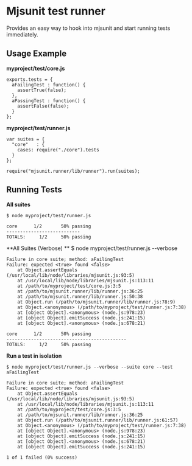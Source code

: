 Mjsunit test runner
===================

Provides an easy way to hook into mjsunit and start running tests immediately.


Usage Example
-------------
**myproject/test/core.js**

    exports.tests = {
      aFailingTest : function() {
        assertTrue(false);
      },
      aPassingTest : function() {
        assertFalse(false);
      }
    };


**myproject/test/runner.js**


    var suites = {
      "core"   : { 
        cases: require("./core").tests
      }
    };

    require("mjsunit.runner/lib/runner").run(suites);

Running Tests
-------------

**All suites**

    $ node myproject/test/runner.js

    core      1/2		50% passing
    ---------------------------
    TOTALS:		1/2		50% passing

**All Suites (Verbose) **
    $ node myproject/test/runner.js --verbose
    
    Failure in core suite; method: aFailingTest
    Failure: expected <true> found <false>
        at Object.assertEquals (/usr/local/lib/node/libraries/mjsunit.js:93:5)
        at /usr/local/lib/node/libraries/mjsunit.js:113:11
        at /path/to/myproject/test/core.js:3:5
        at /path/to/mjsunit.runner/lib/runner.js:36:25
        at /path/to/mjsunit.runner/lib/runner.js:50:38
        at Object.run (/path/to/mjsunit.runner/lib/runner.js:78:9)
        at Object.<anonymous> (/path/to/myproject/test/runner.js:7:38)
        at [object Object].<anonymous> (node.js:978:23)
        at [object Object].emitSuccess (node.js:241:15)
        at [object Object].<anonymous> (node.js:678:21)

    core      1/2		50% passing
    --------------------------------------------
    TOTALS:		1/2		50% passing

**Run a test in isolation**

    $ node myproject/test/runner.js --verbose --suite core --test aFailingTest
    
    Failure in core suite; method: aFailingTest
    Failure: expected <true> found <false>
        at Object.assertEquals (/usr/local/lib/node/libraries/mjsunit.js:93:5)
        at /usr/local/lib/node/libraries/mjsunit.js:113:11
        at /path/to/myproject/test/core.js:3:5
        at /path/to/mjsunit.runner/lib/runner.js:36:25
        at Object.run (/path/to/mjsunit.runner/lib/runner.js:61:57)
        at Object.<anonymous> (/path/to/myproject/test/runner.js:7:38)
        at [object Object].<anonymous> (node.js:978:23)
        at [object Object].emitSuccess (node.js:241:15)
        at [object Object].<anonymous> (node.js:678:21)
        at [object Object].emitSuccess (node.js:241:15)
     
    1 of 1 failed (0% success)
    

